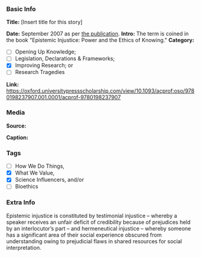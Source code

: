### Basic Info

**Title:**
[Insert title for this story]

**Date:**
September 2007 as per [the publication](https://oxford.universitypressscholarship.com/view/10.1093/acprof:oso/9780198237907.001.0001/acprof-9780198237907).
**Intro:**
The term is coined in the book "Epistemic Injustice: Power and the Ethics of Knowing."
**Category:** 

- [ ] Opening Up Knowledge;
- [ ] Legislation, Declarations & Frameworks;
- [x] Improving Research; or
- [ ] Research Tragedies

**Link:**
https://oxford.universitypressscholarship.com/view/10.1093/acprof:oso/9780198237907.001.0001/acprof-9780198237907
### Media

**Source:** 

**Caption:** 

### Tags

- [ ] How We Do Things, 
- [x] What We Value, 
- [x] Science Influencers, and/or 
- [ ] Bioethics

### Extra Info

Epistemic injustice is constituted by testimonial injustice – whereby a speaker receives an unfair deficit of credibility because of prejudices held by an interlocutor’s part – and hermeneutical injustice – whereby someone has a significant area of their social experience obscured from understanding owing to prejudicial flaws in shared resources for social interpretation.
